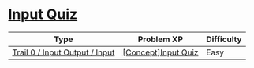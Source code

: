 # [Input Quiz](https://www.codetree.ai/trails/complete/curated-cards/nl-pre-input)

|Type|Problem XP|Difficulty|
|---|---|---|
|[Trail 0 / Input Output / Input](https://www.codetree.ai/trail-info/codetree-101/)|[[Concept]Input Quiz](https://www.codetree.ai/trails/complete/curated-cards/nl-pre-input/)|Easy|

